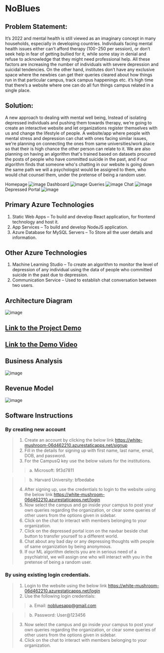# NoBlues

## Problem Statement:

It’s 2022 and mental health is still viewed as an imaginary concept in many households, especially in developing countries. Individuals facing mental health issues either can’t afford therapy ($100-$250 per session), or don’t seek help in fear of getting bullied for it, while some stay in denial and refuse to acknowledge that they might need professional help. All these factors are increasing the number of individuals with severe depression and suicidal tendencies. On the other hand, institutes don’t have any exclusive space where the newbies can get their queries cleared about how things run in that particular campus, track campus happenings etc. it’s high time that there’s a website where one can do all fun things campus related in a single place. 

## Solution:

A new approach to dealing with mental well being, Instead of isolating depressed individuals and pushing them towards therapy, we’re going to create an interactive website and let organizations register themselves with us and change the lifestyle of people. A website/app where people with mental stress and depression can chat with ones facing similar issues, we're planning on connecting the ones from same universities/work place so that their is high chance the other person can relate to it. We are also planning on having an algorithm that's trained based on datasets procured the posts of people who have committed suicide in the past, and if our algorithm finds that someone who's chatting in our website is going down the same path we will a psychologist would be assigned to them, who would chat counsel them, under the pretense of being a random user.

Homepage
![image](https://user-images.githubusercontent.com/85546391/150538224-e33886ed-1f87-41cf-a072-992c74c81900.png)
Dashboard
![image](https://user-images.githubusercontent.com/85546391/150538669-dca0c67b-c00a-4fbc-88d0-5955ad1590c2.png)
Queries
![image](https://user-images.githubusercontent.com/85546391/150538838-c273a069-cf60-4e13-ae55-38a3dcbdfe2e.png)
Chat 
![image](https://user-images.githubusercontent.com/85546391/150539121-666ed07b-adcc-430e-85a5-5b743187da22.png)
Depressed Portal
![image](https://user-images.githubusercontent.com/85546391/150539060-e3e670f6-a7f8-46e7-94f7-5d02d2a90924.png)



## Primary Azure Technologies

1. Static Web Apps – To build and develop React application, for frontend technology and host it.
2. App Services – To build and develop NodeJS application.
3. Azure Database for MySQL Servers – To Store all the user details and information.

## Other Azure Technologies

1. Machine Learning Studio – To create an algorithm to monitor the level of depression of any individual using the data of people who committed suicide in the past due to depression.
2. Communication Service – Used to establish chat conversation between two users.

## Architecture Diagram

![image](https://user-images.githubusercontent.com/61106740/150537537-ee89af4a-8240-4523-9390-33cc6b8ddedc.png)

## [Link to the Project Demo](https://white-mushroom-06d462210.azurestaticapps.net/)

## [Link to the Demo Video](https://www.youtube.com/watch?v=NemncNsNZcE)

 ## Business Analysis
![image](https://user-images.githubusercontent.com/61106740/150537820-e36575ac-8934-4ab1-bfa2-7221530abdb8.png)
## Revenue Model
![image](https://user-images.githubusercontent.com/61106740/150537764-9bb67507-47d0-4645-8690-74079e0b3815.png)


## Software Instructions

### By creating new account

>1. Create an account by clicking the below link https://white-mushroom-06d462210.azurestaticapps.net/signup
>2. Fill in the details for signing up with first name, last name, email, DOB, and password.
>3. For the CampusQ key use the below values for the institutions.
>>a. Microsoft: 9f3d7811

>>b. Harvard University: bfbedabe
>4. After signing up, use the credentials to login to the website using the below link https://white-mushroom-06d462210.azurestaticapps.net/login
>5. Now select the campus and go inside your campus to post your own queries regarding the organization, or clear some queries of other users from the options given in sidebar.
>6. Click on the chat to interact with members belonging to your organization.
>7. Click on the depressed portal icon on the navbar beside chat button to transfer yourself to a different world.
>8. Chat about any bad day or any depressing thoughts with people of same organization by being anonymous.
>9. If our ML algorithm detects you are in serious need of a psychiatrist, we will assign one who will interact with you in the pretense of being a random user.

### By using existing login credentials.
>1. Login to the website using the below link https://white-mushroom-06d462210.azurestaticapps.net/login
>2. Use the following login credentials:
>>a. Email: nobluesapp@gmail.com

>>b. Password: User@123456
>3. Now select the campus and go inside your campus to post your own queries regarding the organization, or clear some queries of other users from the options given in sidebar.
>4. Click on the chat to interact with members belonging to your organization.



